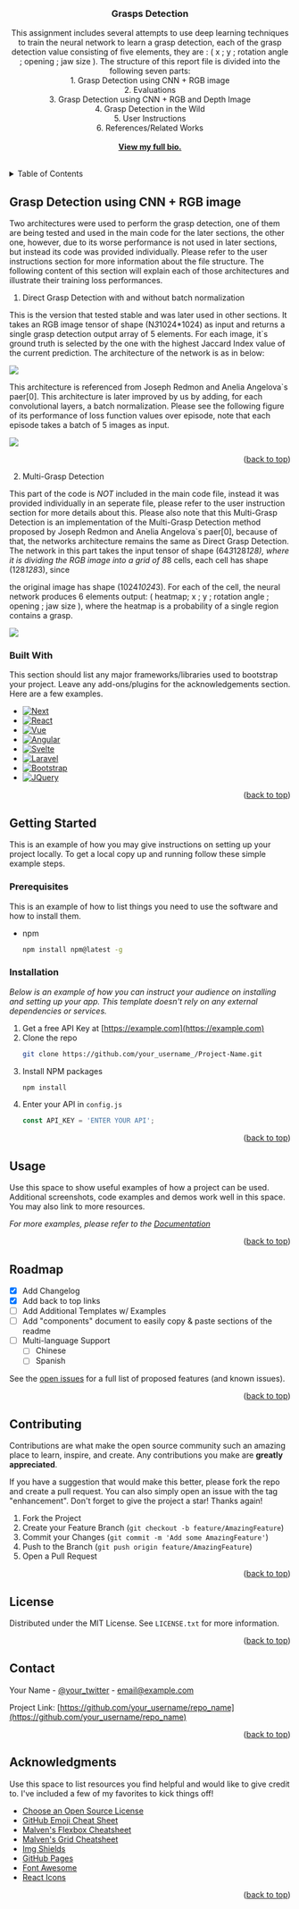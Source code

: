 

<!-- PROJECT LOGO -->
<br />
<div align="center" id="readme-top">
  
 <br />

  <h3 align="center">Grasps Detection</h3>

  <p align="center" >
   This assignment includes several attempts to use deep learning techniques to train the neural network to learn a grasp detection, each of the grasp detection value consisting of five elements, they are : ( x ; y ; rotation angle ; opening ; jaw size ). The structure of this report file is divided into the following seven parts:</br>
1. Grasp Detection using CNN + RGB image</br>
2. Evaluations</br>
3. Grasp Detection using CNN + RGB and Depth Image</br>
4. Grasp Detection in the Wild</br>
5. User Instructions</br>
6. References/Related Works</br>
    <br />
    <a href="https://yuhang.topsoftint.com"><strong>View my full bio.</strong></a>
    <br />
    <br />
  </p>
</div>




<!-- TABLE OF CONTENTS -->
<details>
  <summary>Table of Contents</summary>
  <ol>
    <li><a href="#1">Grasp Detection using CNN + RGB image</a></li>
    <li><a href="#2">Evaluations</a></li>
    <li><a href="#3">Grasp Detection using CNN + RGB and Depth Image</a></li>
    <li><a href="#4">Grasp Detection in the Wild</a></li>
    <li><a href="#5">User Instructions</a></li>
    <li><a href="#6">References/Related Works</a></li>
  </ol>
</details>



<!-- ABOUT THE PROJECT -->
## Grasp Detection using CNN + RGB image
<p id="1"></p>

Two architectures were used to perform the grasp detection, one of them are being tested and used in the main code for the later sections, the other one, however, due to its worse performance is not used in later sections, but instead its code was provided individually.
Please refer to the user instructions section for more information about the file structure. The following content of this section will explain each of those architectures and illustrate their training loss performances.

1. Direct Grasp Detection with and without batch normalization

This is the version that tested stable and was later used in other sections.
It takes an RGB image tensor of shape (N*3*1024*1024) as input and returns a single grasp detection output array of 5 elements. For each image, it`s ground truth is selected by the one with the highest Jaccard Index value of the current prediction. The architecture of the network is as in below:

<img src="https://raw.githubusercontent.com/HuskyKingdom/Grasp_Detection/main/imgs/1.png">

This architecture is referenced from Joseph Redmon and Anelia Angelova`s paer[0].
This architecture is later improved by us by adding, for each convolutional layers, a batch normalization.
Please see the following figure of its performance of loss function values over episode, note that each episode takes a batch of 5 images as input.

<img src="https://raw.githubusercontent.com/HuskyKingdom/Grasp_Detection/main/imgs/2.png">

<p align="right">(<a href="#readme-top">back to top</a>)</p>

2. Multi-Grasp Detection

This part of the code is *NOT* included in the main code file, instead it was provided individually in an seperate file, please refer to the user instruction section for more details about this.
Please also note that this Multi-Grasp Detection is an implementation of the Multi-Grasp Detection method proposed by Joseph Redmon and Anelia Angelova`s paer[0], because of that, the networks architecture remains the same as Direct Grasp Detection.
The network in this part takes the input tensor of shape (64*3*128*128), where it is dividing the RGB image into a grid of 8*8 cells, each cell has shape (128*128*3), since
  
the original image has shape (1024*1024*3).
For each of the cell, the neural network produces 6 elements output: ( heatmap; x ;
y ; rotation angle ; opening ; jaw size ), where the heatmap is a probability of a single region contains a grasp.

<img src="https://raw.githubusercontent.com/HuskyKingdom/Grasp_Detection/main/imgs/3.png">


### Built With

This section should list any major frameworks/libraries used to bootstrap your project. Leave any add-ons/plugins for the acknowledgements section. Here are a few examples.

* [![Next][Next.js]][Next-url]
* [![React][React.js]][React-url]
* [![Vue][Vue.js]][Vue-url]
* [![Angular][Angular.io]][Angular-url]
* [![Svelte][Svelte.dev]][Svelte-url]
* [![Laravel][Laravel.com]][Laravel-url]
* [![Bootstrap][Bootstrap.com]][Bootstrap-url]
* [![JQuery][JQuery.com]][JQuery-url]

<p align="right">(<a href="#readme-top">back to top</a>)</p>



<!-- GETTING STARTED -->
## Getting Started

This is an example of how you may give instructions on setting up your project locally.
To get a local copy up and running follow these simple example steps.

### Prerequisites

This is an example of how to list things you need to use the software and how to install them.
* npm
  ```sh
  npm install npm@latest -g
  ```

### Installation

_Below is an example of how you can instruct your audience on installing and setting up your app. This template doesn't rely on any external dependencies or services._

1. Get a free API Key at [https://example.com](https://example.com)
2. Clone the repo
   ```sh
   git clone https://github.com/your_username_/Project-Name.git
   ```
3. Install NPM packages
   ```sh
   npm install
   ```
4. Enter your API in `config.js`
   ```js
   const API_KEY = 'ENTER YOUR API';
   ```

<p align="right">(<a href="#readme-top">back to top</a>)</p>



<!-- USAGE EXAMPLES -->
## Usage

Use this space to show useful examples of how a project can be used. Additional screenshots, code examples and demos work well in this space. You may also link to more resources.

_For more examples, please refer to the [Documentation](https://example.com)_

<p align="right">(<a href="#readme-top">back to top</a>)</p>



<!-- ROADMAP -->
## Roadmap

- [x] Add Changelog
- [x] Add back to top links
- [ ] Add Additional Templates w/ Examples
- [ ] Add "components" document to easily copy & paste sections of the readme
- [ ] Multi-language Support
    - [ ] Chinese
    - [ ] Spanish

See the [open issues](https://github.com/othneildrew/Best-README-Template/issues) for a full list of proposed features (and known issues).

<p align="right">(<a href="#readme-top">back to top</a>)</p>



<!-- CONTRIBUTING -->
## Contributing

Contributions are what make the open source community such an amazing place to learn, inspire, and create. Any contributions you make are **greatly appreciated**.

If you have a suggestion that would make this better, please fork the repo and create a pull request. You can also simply open an issue with the tag "enhancement".
Don't forget to give the project a star! Thanks again!

1. Fork the Project
2. Create your Feature Branch (`git checkout -b feature/AmazingFeature`)
3. Commit your Changes (`git commit -m 'Add some AmazingFeature'`)
4. Push to the Branch (`git push origin feature/AmazingFeature`)
5. Open a Pull Request

<p align="right">(<a href="#readme-top">back to top</a>)</p>



<!-- LICENSE -->
## License

Distributed under the MIT License. See `LICENSE.txt` for more information.

<p align="right">(<a href="#readme-top">back to top</a>)</p>



<!-- CONTACT -->
## Contact

Your Name - [@your_twitter](https://twitter.com/your_username) - email@example.com

Project Link: [https://github.com/your_username/repo_name](https://github.com/your_username/repo_name)

<p align="right">(<a href="#readme-top">back to top</a>)</p>



<!-- ACKNOWLEDGMENTS -->
## Acknowledgments

Use this space to list resources you find helpful and would like to give credit to. I've included a few of my favorites to kick things off!

* [Choose an Open Source License](https://choosealicense.com)
* [GitHub Emoji Cheat Sheet](https://www.webpagefx.com/tools/emoji-cheat-sheet)
* [Malven's Flexbox Cheatsheet](https://flexbox.malven.co/)
* [Malven's Grid Cheatsheet](https://grid.malven.co/)
* [Img Shields](https://shields.io)
* [GitHub Pages](https://pages.github.com)
* [Font Awesome](https://fontawesome.com)
* [React Icons](https://react-icons.github.io/react-icons/search)

<p align="right">(<a href="#readme-top">back to top</a>)</p>



<!-- MARKDOWN LINKS & IMAGES -->
<!-- https://www.markdownguide.org/basic-syntax/#reference-style-links -->
[contributors-shield]: https://img.shields.io/github/contributors/othneildrew/Best-README-Template.svg?style=for-the-badge
[contributors-url]: https://github.com/othneildrew/Best-README-Template/graphs/contributors
[forks-shield]: https://img.shields.io/github/forks/othneildrew/Best-README-Template.svg?style=for-the-badge
[forks-url]: https://github.com/othneildrew/Best-README-Template/network/members
[stars-shield]: https://img.shields.io/github/stars/othneildrew/Best-README-Template.svg?style=for-the-badge
[stars-url]: https://github.com/othneildrew/Best-README-Template/stargazers
[issues-shield]: https://img.shields.io/github/issues/othneildrew/Best-README-Template.svg?style=for-the-badge
[issues-url]: https://github.com/othneildrew/Best-README-Template/issues
[license-shield]: https://img.shields.io/github/license/othneildrew/Best-README-Template.svg?style=for-the-badge
[license-url]: https://github.com/othneildrew/Best-README-Template/blob/master/LICENSE.txt
[linkedin-shield]: https://img.shields.io/badge/-LinkedIn-black.svg?style=for-the-badge&logo=linkedin&colorB=555
[linkedin-url]: https://linkedin.com/in/othneildrew
[product-screenshot]: images/screenshot.png
[Next.js]: https://img.shields.io/badge/next.js-000000?style=for-the-badge&logo=nextdotjs&logoColor=white
[Next-url]: https://nextjs.org/
[React.js]: https://img.shields.io/badge/React-20232A?style=for-the-badge&logo=react&logoColor=61DAFB
[React-url]: https://reactjs.org/
[Vue.js]: https://img.shields.io/badge/Vue.js-35495E?style=for-the-badge&logo=vuedotjs&logoColor=4FC08D
[Vue-url]: https://vuejs.org/
[Angular.io]: https://img.shields.io/badge/Angular-DD0031?style=for-the-badge&logo=angular&logoColor=white
[Angular-url]: https://angular.io/
[Svelte.dev]: https://img.shields.io/badge/Svelte-4A4A55?style=for-the-badge&logo=svelte&logoColor=FF3E00
[Svelte-url]: https://svelte.dev/
[Laravel.com]: https://img.shields.io/badge/Laravel-FF2D20?style=for-the-badge&logo=laravel&logoColor=white
[Laravel-url]: https://laravel.com
[Bootstrap.com]: https://img.shields.io/badge/Bootstrap-563D7C?style=for-the-badge&logo=bootstrap&logoColor=white
[Bootstrap-url]: https://getbootstrap.com
[JQuery.com]: https://img.shields.io/badge/jQuery-0769AD?style=for-the-badge&logo=jquery&logoColor=white
[JQuery-url]: https://jquery.com 
